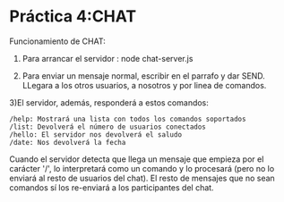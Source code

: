 # Práctica 4:CHAT
Funcionamiento de CHAT:

1) Para arrancar el servidor :
    node chat-server.js

2) Para enviar un mensaje normal, escribir en el parrafo y dar SEND.
LLegara a los otros usuarios, a nosotros y por linea de comandos.

3)El servidor, además, responderá a estos comandos:

    /help: Mostrará una lista con todos los comandos soportados
    /list: Devolverá el número de usuarios conectados
    /hello: El servidor nos devolverá el saludo
    /date: Nos devolverá la fecha

Cuando el servidor detecta que llega un mensaje que empieza por el carácter '/',
lo interpretará como un comando y lo procesará (pero no lo enviará al resto de usuarios del chat).
El resto de mensajes que no sean comandos sí los re-enviará a los participantes del chat.
